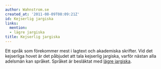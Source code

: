 ```yaml
---
author: Wahnstrom.se
created_at: '2011-08-09T08:09:21Z'
id: Kejserlig jargiska
links:
  mention:
  - lägre jargiska
title: Kejserlig jargiska
---
```


Ett språk som förekommer mest i lagtext och akademiska skrifter. Vid det kejserliga hovet är det
påbjudet att tala kejserlig jargiska, varför nästan alla adelsmän kan språket. Språket är besläktat
med [lägre jargiska].

  [lägre jargiska]: lägre_jargiska